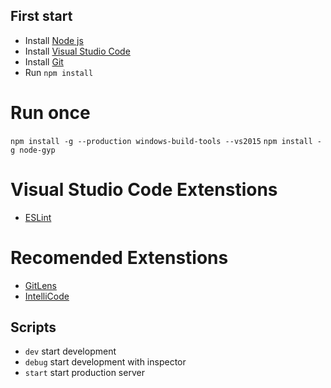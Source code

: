 ## First start
- Install [Node js][nodejs]
- Install [Visual Studio Code][vscode]
- Install [Git][gitscm]
- Run `npm install`

[nodejs]: <https://nodejs.org/en/>
[vscode]: <https://code.visualstudio.com/>
[gitscm]: <https://git-scm.com/>

# Run once
`npm install -g --production windows-build-tools --vs2015`
`npm install -g node-gyp`

# Visual Studio Code Extenstions
- [ESLint][eslint]

[eslint]: <https://marketplace.visualstudio.com/items?itemName=dbaeumer.vscode-eslint>

# Recomended Extenstions
- [GitLens][gitlens]
- [IntelliCode][intellicode]

[gitlens]: <https://marketplace.visualstudio.com/items?itemName=eamodio.gitlens>
[intellicode]: <https://marketplace.visualstudio.com/items?itemName=VisualStudioExptTeam.vscodeintellicode>

## Scripts
- `dev` start development
- `debug` start development with inspector
- `start` start production server